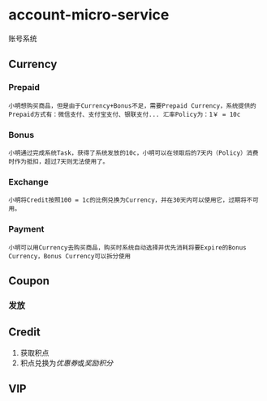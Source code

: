 # account-micro-service
账号系统

## Currency

### Prepaid

`小明想购买商品，但是由于Currency+Bonus不足，需要Prepaid Currency，系统提供的Prepaid方式有：微信支付、支付宝支付、银联支付...
汇率Policy为：1￥ = 10c`

### Bonus

`小明通过完成系统Task，获得了系统发放的10c，小明可以在领取后的7天内（Policy）消费时作为抵扣，超过7天则无法使用了。`

### Exchange

`小明将Credit按照100 = 1c的比例兑换为Currency，并在30天内可以使用它，过期将不可用。`

### Payment

`小明可以用Currency去购买商品，购买时系统自动选择并优先消耗将要Expire的Bonus Currency，Bonus Currency可以拆分使用`


## Coupon

### 发放


## Credit

1. 获取积点
2. 积点兑换为*优惠券*或*奖励积分*

## VIP